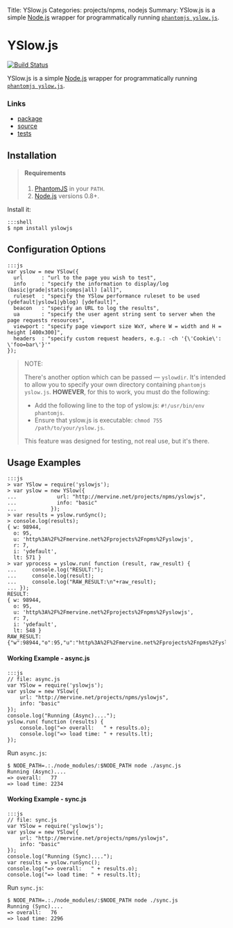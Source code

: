 Title: YSlow.js
Categories: projects/npms, nodejs
Summary: YSlow.js is a simple [Node.js](/nodejs) wrapper for programmatically running [`phantomjs yslow.js`](http://yslow.org/phantomjs/).

# YSlow.js

[![Build Status](https://travis-ci.org/jmervine/yslowjs.png)](https://travis-ci.org/jmervine/yslowjs)

YSlow.js is a simple [Node.js](/nodejs) wrapper for programmatically running [`phantomjs yslow.js`](http://yslow.org/phantomjs/).

### Links

* [package](https://npmjs.org/package/yslowjs)
* [source](https://github.com/jmervine/yslowjs)
* [tests](https://travis-ci.org/jmervine/yslowjs)

## Installation

> #### Requirements
>
> 1. [PhantomJS](http://phantomjs.org/) in your `PATH`.
> 2. [Node.js](/nodejs) versions 0.8+.


Install it:

    :::shell
    $ npm install yslowjs

## Configuration Options

    :::js
    var yslow = new YSlow({
      url      : "url to the page you wish to test",
      info     : "specify the information to display/log (basic|grade|stats|comps|all) [all]",
      ruleset  : "specify the YSlow performance ruleset to be used (ydefault|yslow1|yblog) [ydefault]",
      beacon   : "specify an URL to log the results",
      ua       : "specify the user agent string sent to server when the page requests resources",
      viewport : "specify page viewport size WxY, where W = width and H = height [400x300]",
      headers  : "specify custom request headers, e.g.: -ch '{\'Cookie\': \'foo=bar\'}'"
    });

> NOTE:
>
> There's another option which can be passed &mdash; `yslowdir`. It's intended to allow you to specify your own directory containing `phantomjs yslow.js`. **HOWEVER**, for this to work, you must do the following:
>
> * Add the following line to the top of yslow.js: `#!/usr/bin/env phantomjs`.
> * Ensure that yslow.js is executable: `chmod 755 /path/to/your/yslow.js`.
>
> This feature was designed for testing, not real use, but it's there.


## Usage Examples

    :::js
    > var YSlow = require('yslowjs');
    > var yslow = new YSlow({
    ...             url: "http://mervine.net/projects/npms/yslowjs",
    ...             info: "basic"
    ...           });
    > var results = yslow.runSync();
    > console.log(results);
    { w: 98944,
      o: 95,
      u: 'http%3A%2F%2Fmervine.net%2Fprojects%2Fnpms%2Fyslowjs',
      r: 7,
      i: 'ydefault',
      lt: 571 }
    > var yprocess = yslow.run( function (result, raw_result) {
    ...     console.log("RESULT:");
    ...     console.log(result);
    ...     console.log("RAW_RESULT:\n"+raw_result);
    ... });
    RESULT:
    { w: 98944,
      o: 95,
      u: 'http%3A%2F%2Fmervine.net%2Fprojects%2Fnpms%2Fyslowjs',
      r: 7,
      i: 'ydefault',
      lt: 548 }
    RAW_RESULT:
    {"w":98944,"o":95,"u":"http%3A%2F%2Fmervine.net%2Fprojects%2Fnpms%2Fyslowjs","r":7,"i":"ydefault","lt":548}

#### Working Example - async.js

    :::js
    // file: async.js
    var YSlow = require('yslowjs');
    var yslow = new YSlow({
        url: "http://mervine.net/projects/npms/yslowjs",
        info: "basic"
    });
    console.log("Running (Async)....");
    yslow.run( function (results) {
        console.log("=> overall:   " + results.o);
        console.log("=> load time: " + results.lt);
    });


Run `async.js`:

    $ NODE_PATH=.:./node_modules/:$NODE_PATH node ./async.js
    Running (Async)....
    => overall:   77
    => load time: 2234


#### Working Example - sync.js

    :::js
    // file: sync.js
    var YSlow = require('yslowjs');
    var yslow = new YSlow({
        url: "http://mervine.net/projects/npms/yslowjs",
        info: "basic"
    });
    console.log("Running (Sync)....");
    var results = yslow.runSync();
    console.log("=> overall:   " + results.o);
    console.log("=> load time: " + results.lt);

Run `sync.js`:

    $ NODE_PATH=.:./node_modules/:$NODE_PATH node ./sync.js
    Running (Sync)....
    => overall:   76
    => load time: 2296
